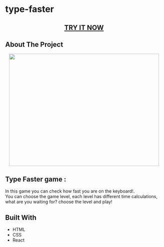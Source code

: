
# type-faster 

  <h2 align="center"><a href="#">TRY IT NOW</a></h2>

## About The Project
<p align="center">
  <img src="/src/img/Typer.gif" width=480px height=360px; />
</p>


## Type Faster game :
 <p>In this game you can check how fast you are on the keyboard!.<br>You can choose the game level, each level has different time calculations, what are you waiting for? choose the level and play!</p>


## Built With
* HTML
* CSS
* React


